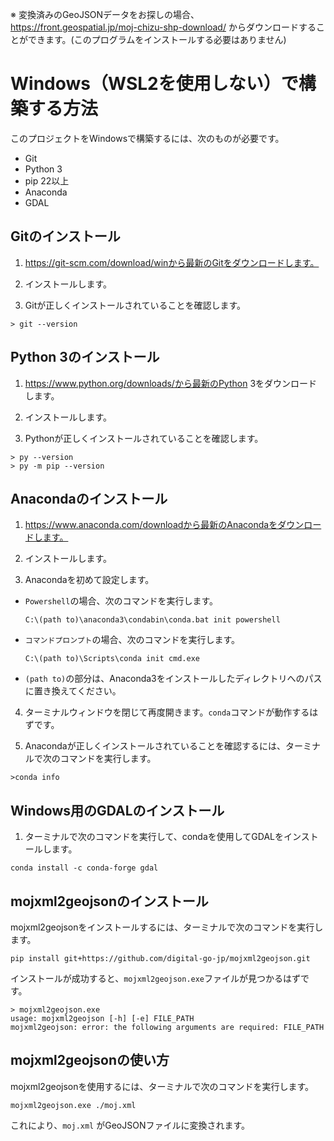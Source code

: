※ 変換済みのGeoJSONデータをお探しの場合、 https://front.geospatial.jp/moj-chizu-shp-download/ からダウンロードすることができます。(このプログラムをインストールする必要はありません)

# Windows（WSL2を使用しない）で構築する方法

このプロジェクトをWindowsで構築するには、次のものが必要です。
- Git
- Python 3
- pip 22以上
- Anaconda
- GDAL

## Gitのインストール

1. https://git-scm.com/download/winから最新のGitをダウンロードします。
  
2. インストールします。
  
3. Gitが正しくインストールされていることを確認します。

```
> git --version
```

## Python 3のインストール

1. https://www.python.org/downloads/から最新のPython 3をダウンロードします。

2. インストールします。

3. Pythonが正しくインストールされていることを確認します。


```
> py --version
> py -m pip --version
```

## Anacondaのインストール

1. https://www.anaconda.com/downloadから最新のAnacondaをダウンロードします。

2. インストールします。

3. Anacondaを初めて設定します。

  - `Powershell`の場合、次のコマンドを実行します。
    ```
    C:\(path to)\anaconda3\condabin\conda.bat init powershell
    ```

  - `コマンドプロンプト`の場合、次のコマンドを実行します。
    ```
    C:\(path to)\Scripts\conda init cmd.exe
    ```
  - `(path to)`の部分は、Anaconda3をインストールしたディレクトリへのパスに置き換えてください。

4. ターミナルウィンドウを閉じて再度開きます。`conda`コマンドが動作するはずです。

5. Anacondaが正しくインストールされていることを確認するには、ターミナルで次のコマンドを実行します。
```
>conda info
```

## Windows用のGDALのインストール

1. ターミナルで次のコマンドを実行して、condaを使用してGDALをインストールします。

```
conda install -c conda-forge gdal
```

## mojxml2geojsonのインストール

mojxml2geojsonをインストールするには、ターミナルで次のコマンドを実行します。

```
pip install git+https://github.com/digital-go-jp/mojxml2geojson.git
```

インストールが成功すると、`mojxml2geojson.exe`ファイルが見つかるはずです。

```
> mojxml2geojson.exe
usage: mojxml2geojson [-h] [-e] FILE_PATH
mojxml2geojson: error: the following arguments are required: FILE_PATH
```

## mojxml2geojsonの使い方

mojxml2geojsonを使用するには、ターミナルで次のコマンドを実行します。

```
mojxml2geojson.exe ./moj.xml
```

これにより、`moj.xml` がGeoJSONファイルに変換されます。
